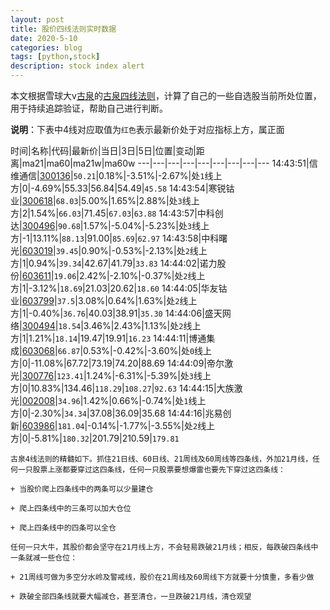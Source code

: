 ```yaml
---
layout: post
title: 股价四线法则实时数据
date: 2020-5-10
categories: blog
tags: [python,stock]
description: stock index alert
---
```



本文根据雪球大v[古泉](https://xueqiu.com/u/7148646888)的[古泉四线法则](https://xueqiu.com/7148646888/130498192)，计算了自己的一些自选股当前所处位置，用于持续追踪验证，帮助自己进行判断。

**说明**：下表中4线对应取值为`红色`表示最新价处于对应指标上方，属正面

时间|名称|代码|最新价|当日|3日|5日|位置|变动|距离|ma21|ma60|ma21w|ma60w
---|---|---|---|---|---|---|---|---
14:43:51|信维通信|[300136](https://xueqiu.com/S/SZ300136)|`50.21`|0.18%|-3.51%|-2.67%|处`1`线上方|0|-4.69%|55.33|56.84|54.49|`45.58`
14:43:54|寒锐钴业|[300618](https://xueqiu.com/S/SZ300618)|`68.03`|5.00%|1.65%|2.88%|处`3`线上方|2|1.54%|`66.03`|71.45|`67.03`|`63.88`
14:43:57|中科创达|[300496](https://xueqiu.com/S/SZ300496)|`90.68`|1.57%|-5.04%|-5.23%|处`3`线上方|-1|13.11%|`88.13`|91.00|`85.69`|`62.97`
14:43:58|中科曙光|[603019](https://xueqiu.com/S/SH603019)|`39.45`|0.90%|-0.53%|-2.13%|处`2`线上方|1|0.94%|`39.34`|42.67|41.79|`33.83`
14:44:02|诺力股份|[603611](https://xueqiu.com/S/SH603611)|`19.06`|2.42%|-2.10%|-0.37%|处`2`线上方|1|-3.12%|`18.69`|21.03|20.62|`18.60`
14:44:05|华友钴业|[603799](https://xueqiu.com/S/SH603799)|`37.5`|3.08%|0.64%|1.63%|处`2`线上方|1|-0.40%|`36.76`|40.03|38.91|`35.30`
14:44:06|盛天网络|[300494](https://xueqiu.com/S/SZ300494)|`18.54`|3.46%|2.43%|1.13%|处`2`线上方|1|1.21%|`18.14`|19.47|19.91|`16.23`
14:44:11|博通集成|[603068](https://xueqiu.com/S/SH603068)|`66.87`|0.53%|-0.42%|-3.60%|处`0`线上方|0|-11.08%|67.72|73.19|74.20|88.69
14:44:09|帝尔激光|[300776](https://xueqiu.com/S/SZ300776)|`123.41`|1.24%|-6.31%|-5.39%|处`3`线上方|0|10.83%|134.46|`118.29`|`108.27`|`92.63`
14:44:15|大族激光|[002008](https://xueqiu.com/S/SZ002008)|`34.96`|1.42%|0.66%|-0.74%|处`1`线上方|0|-2.30%|`34.34`|37.08|36.09|35.68
14:44:16|兆易创新|[603986](https://xueqiu.com/S/SH603986)|`181.04`|-0.14%|-1.77%|-3.55%|处`2`线上方|0|-5.81%|`180.32`|201.79|210.59|`179.81`

```
古泉4线法则的精髓如下。抓住21日线、60日线、21周线及60周线等四条线，外加21月线，任何一只股票上涨都要穿过这四条线，任何一只股票要想爆雷也要先下穿过这四条线：

+ 当股价爬上四条线中的两条可以少量建仓

+ 爬上四条线中的三条可以加大仓位

+ 爬上四条线中的四条可以全仓

任何一只大牛，其股价都会坚守在21月线上方，不会轻易跌破21月线；相反，每跌破四条线中一条就减一些仓位：

+ 21周线可做为多空分水岭及警戒线，股价在21周线及60周线下方就要十分慎重，多看少做

+ 跌破全部四条线就要大幅减仓，甚至清仓，一旦跌破21月线，清仓观望
```